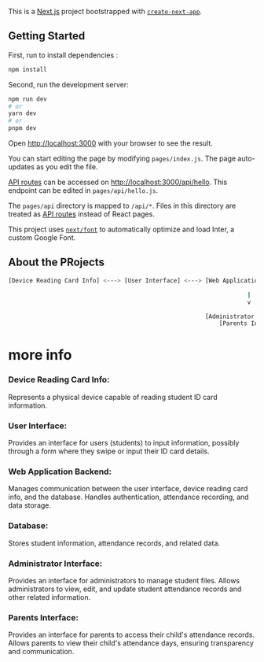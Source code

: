This is a [Next.js](https://nextjs.org/) project bootstrapped with [`create-next-app`](https://github.com/vercel/next.js/tree/canary/packages/create-next-app).

## Getting Started

First, run to install dependencies :
```bash
npm install
```
Second, run the development server:
```bash
npm run dev
# or
yarn dev
# or
pnpm dev
```

Open [http://localhost:3000](http://localhost:3000) with your browser to see the result.

You can start editing the page by modifying `pages/index.js`. The page auto-updates as you edit the file.

[API routes](https://nextjs.org/docs/api-routes/introduction) can be accessed on [http://localhost:3000/api/hello](http://localhost:3000/api/hello). This endpoint can be edited in `pages/api/hello.js`.

The `pages/api` directory is mapped to `/api/*`. Files in this directory are treated as [API routes](https://nextjs.org/docs/api-routes/introduction) instead of React pages.

This project uses [`next/font`](https://nextjs.org/docs/basic-features/font-optimization) to automatically optimize and load Inter, a custom Google Font.

## About the PRojects

```bash
[Device Reading Card Info] <---> [User Interface] <---> [Web Application Backend] <---> [Database]

                                                                    |
                                                                    v

                                                        [Administrator Interface]
                                                            [Parents Interface]

```
# more info
### Device Reading Card Info:
Represents a physical device capable of reading student ID card information.

### User Interface:

Provides an interface for users (students) to input information, possibly through a form where they swipe or input their ID card details.

### Web Application Backend:

Manages communication between the user interface, device reading card info, and the database.
Handles authentication, attendance recording, and data storage.

### Database:
Stores student information, attendance records, and related data.

### Administrator Interface:

Provides an interface for administrators to manage student files.
Allows administrators to view, edit, and update student attendance records and other related information.

### Parents Interface:
Provides an interface for parents to access their child's attendance records.
Allows parents to view their child's attendance days, ensuring transparency and communication.

